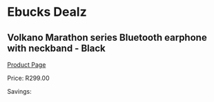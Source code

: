 
# Ebucks Dealz
## Volkano Marathon series Bluetooth earphone with neckband - Black
[Product Page](https://www.ebucks.com/web/shop/productSelected.do?prodId=1196478588&catId=714972256)

Price: R299.00

Savings: 


	